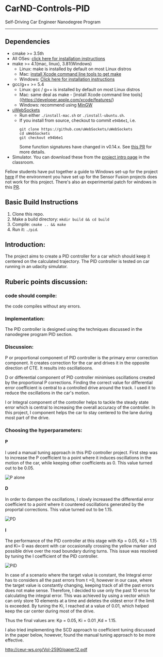 # CarND-Controls-PID
Self-Driving Car Engineer Nanodegree Program

---

## Dependencies

* cmake >= 3.5th
 * All OSes: [click here for installation instructions](https://cmake.org/install/)
* make >= 4.1(mac, linux), 3.81(Windows)
  * Linux: make is installed by default on most Linux distros
  * Mac: [install Xcode command line tools to get make](https://developer.apple.com/xcode/features/)
  * Windows: [Click here for installation instructions](http://gnuwin32.sourceforge.net/packages/make.htm)
* gcc/g++ >= 5.4
  * Linux: gcc / g++ is installed by default on most Linux distros
  * Mac: same deal as make - [install Xcode command line tools]((https://developer.apple.com/xcode/features/)
  * Windows: recommend using [MinGW](http://www.mingw.org/)
* [uWebSockets](https://github.com/uWebSockets/uWebSockets)
  * Run either `./install-mac.sh` or `./install-ubuntu.sh`.
  * If you install from source, checkout to commit `e94b6e1`, i.e.
    ```
    git clone https://github.com/uWebSockets/uWebSockets 
    cd uWebSockets
    git checkout e94b6e1
    ```
    Some function signatures have changed in v0.14.x. See [this PR](https://github.com/udacity/CarND-MPC-Project/pull/3) for more details.
* Simulator. You can download these from the [project intro page](https://github.com/udacity/self-driving-car-sim/releases) in the classroom.

Fellow students have put together a guide to Windows set-up for the project [here](https://s3-us-west-1.amazonaws.com/udacity-selfdrivingcar/files/Kidnapped_Vehicle_Windows_Setup.pdf) if the environment you have set up for the Sensor Fusion projects does not work for this project. There's also an experimental patch for windows in this [PR](https://github.com/udacity/CarND-PID-Control-Project/pull/3).

## Basic Build Instructions

1. Clone this repo.
2. Make a build directory: `mkdir build && cd build`
3. Compile: `cmake .. && make`
4. Run it: `./pid`. 

## Introduction:
The project aims to create a PID controller for a car which should keep it centered on the calculated trajectory. The PID controller is tested on car running in an udacity simulator. 

## Ruberic points discussion:

### code should compile:
the code compiles without any errors.

### Implementation:
The PID controller is designed using the techniques discussed in the nanodegree program PID section.

### Discussion:

P or proportional component of PID controller is the primary error correction component. It creates correction for the car and drives it in the opposite direction of CTE. It results into oscillatioons.

D or differential component of PID controller minimises oscillations created by the proportional P corrections. Finding the correct value for differential error coefficient is central to a controlled drive around the track. I used it to reduce the oscillations in the car's motion.

I or Integral component of the controller helps to tackle the steady state error which is central to increasing the overall accuracy of the controller. In this project, I component helps the car to stay centered to the lane during most part of the drive.

### Choosing the hyperparameters:
#### P
I used a manual tuning approach in this PID controller project. First step was to increase the P coefficient to a point where it induces oscillations in the motion of the car, while keeping other coefficients as 0. This value turned out to be 0.05.

![P alone](https://www.youtube.com/watch?v=tQsLygo3APE "P alone")

#### D
In order to dampen the oscillations, I slowly increased the differential error coefficient to a point where it countered oscillations generated by the proportal corrections. This value turned out to be 1.15. 

![PD](https://www.youtube.com/watch?v=jS6Oj2JIgKE "PD")

#### I
The performance of the PID controller at this stage with Kp = 0.05, Kd = 1.15 and Ki= 0 was decent with car occasionally crossing the yellow marker and possible drive over the road boundary during turns. This issue was resolved by tuning the I coefficient of the PID controller. 

![PID](https://www.youtube.com/watch?v=2FBhc4WeJZQ "PID")

In case of a scenario where the target value is constant, the Integral error has to considers all the past errors from t =0, however in our case, where the target value is constantly changing, keeping track of all the past errors does not make sense. Therefore, I decided to use only the past 10 erros for calculating the integral error. This was achieved by using a vector which can only store 10 elements at a time and deletes the oldest error if the limit is exceeded. By tuning the Ki, I reached at a value of 0.01, which helped keep the car center during most of the drive.

Thus the final values are: Kp = 0.05, Ki = 0.01 ,Kd = 1.15.

I also tried implementing the SCD approach to coefficient tuning discussed in the paper below, however, found the manual tuning approach to be more effective.

http://ceur-ws.org/Vol-2590/paper12.pdf












